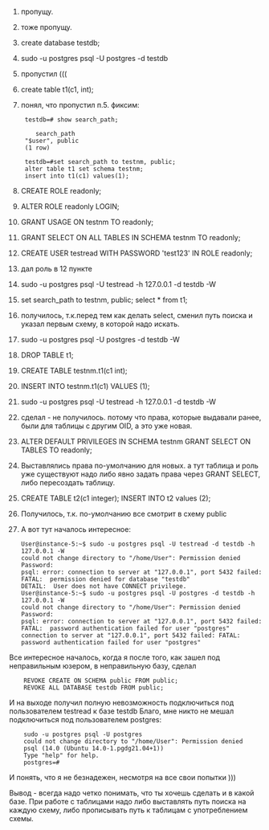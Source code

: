 1. пропущу.
2. тоже пропущу.
3. create database testdb;
4. sudo -u postgres psql -U postgres -d testdb
5. пропустил (((
6. create table t1(c1, int);
7. понял, что пропустил п.5. фиксим:

    	testdb=# show search_path;  
    
    	   search_path
    	"$user", public
    	(1 row)

		testdb=#set search_path to testnm, public;
		alter table t1 set schema testnm;
		insert into t1(c1) values(1);

8. CREATE ROLE readonly;
9. ALTER ROLE readonly LOGIN;
10. GRANT USAGE ON testnm TO readonly;
11. GRANT SELECT ON ALL TABLES IN SCHEMA testnm TO readonly;
12. CREATE USER testread WITH PASSWORD 'test123' IN ROLE readonly;
13. дал роль в 12 пункте
14. sudo -u postgres psql -U testread -h 127.0.0.1 -d testdb -W
15. set search_path to testnm, public; select * from t1;
16. получилось, т.к.перед тем как делать select, сменил путь поиска и указал первым схему, в которой надо искать.
22. sudo -u postgres psql -U postgres  -d testdb -W
23. DROP TABLE t1;
24. CREATE TABLE testnm.t1(c1 int);
25. INSERT INTO testnm.t1(c1) VALUES (1);
26. sudo -u postgres psql -U testread -h 127.0.0.1 -d testdb -W
27. сделал - не получилось. потому что права, которые выдавали ранее, были для таблицы с другим OID, а это уже новая.
30. ALTER DEFAULT PRIVILEGES IN SCHEMA testnm GRANT SELECT ON TABLES TO readonly; 
33. Выставлялись права по-умолчанию для новых. а тут таблица и роль уже существуют надо либо явно задать права через GRANT SELECT, либо пересоздать таблицу.
34. CREATE TABLE t2(c1 integer); INSERT INTO t2 values (2);
36. Получилось, т.к. по-умолчанию все смотрит в схему public
37. А вот тут началось интересное:

		User@instance-5:~$ sudo -u postgres psql -U testread -d testdb -h 127.0.0.1 -W
		could not change directory to "/home/User": Permission denied
		Password:
		psql: error: connection to server at "127.0.0.1", port 5432 failed: FATAL:  permission denied for database "testdb"
		DETAIL:  User does not have CONNECT privilege.
		User@instance-5:~$ sudo -u postgres psql -U postgres -d testdb -h 127.0.0.1 -W
		could not change directory to "/home/User": Permission denied
		Password:
		psql: error: connection to server at "127.0.0.1", port 5432 failed: FATAL:  password authentication failed for user "postgres"
		connection to server at "127.0.0.1", port 5432 failed: FATAL:  password authentication failed for user "postgres"

Все интересное началось, когда я после  того, как зашел под неправильным юзером, в неправильную базу, сделал  

		REVOKE CREATE ON SCHEMA public FROM public;
		REVOKE ALL DATABASE testdb FROM public;
  
И на выходе получил полную невозможность подключиться под пользователем testread к базе testdb
Благо, мне никто не мешал подключиться под пользователем postgres:

		sudo -u postgres psql -U postgres
		could not change directory to "/home/User": Permission denied
		psql (14.0 (Ubuntu 14.0-1.pgdg21.04+1))
		Type "help" for help.
		postgres=#

И понять, что я не безнадежен, несмотря на все свои попытки )))

Вывод - всегда надо четко понимать, что ты хочешь сделать и в какой базе.
При работе с таблицами надо либо выставлять путь поиска на каждую схему, либо прописывать путь к таблицам с употреблением схемы.